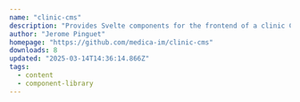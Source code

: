 ```yaml
---
name: "clinic-cms"
description: "Provides Svelte components for the frontend of a clinic CMS."
author: "Jerome Pinguet"
homepage: "https://github.com/medica-im/clinic-cms"
downloads: 8
updated: "2025-03-14T14:36:14.866Z"
tags: 
  - content
  - component-library
---
```

